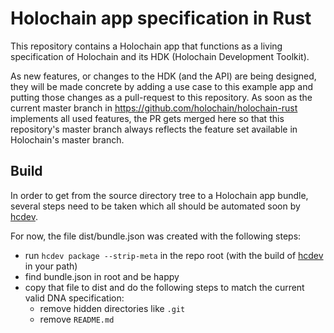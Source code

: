 # Holochain app specification in Rust
This repository contains a Holochain app that functions as a living specification of Holochain and its HDK (Holochain Development Toolkit).

As new features, or changes to the HDK (and the API) are being designed, they will be made concrete by adding a use case to this example app and putting those changes as a pull-request to this repository. As soon as the current master branch in https://github.com/holochain/holochain-rust implements all used features, the PR gets merged here so that this repository's master branch always reflects the feature set available in Holochain's master branch.


## Build

In order to get from the source directory tree to a Holochain app bundle, several steps need to be taken which all should be automated soon by [hcdev](https://github.com/holochain/holochain-cmd).

For now, the file dist/bundle.json was created with the following steps:

* run `hcdev package --strip-meta` in the repo root (with the build of [hcdev](https://github.com/holochain/holochain-cmd) in your path)
* find bundle.json in root and be happy
* copy that file to dist and do the following steps to match the current valid DNA specification:
  * remove hidden directories like `.git`
  * remove `README.md`
